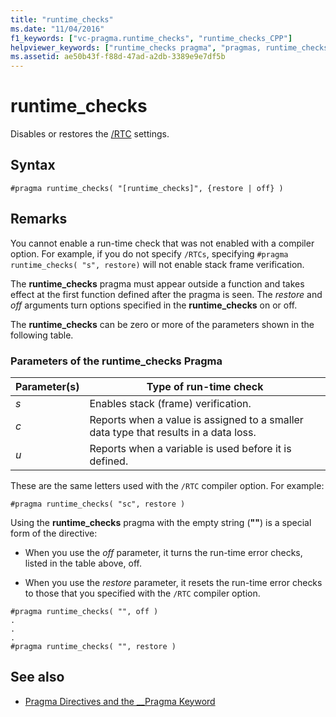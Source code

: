 ```yaml
---
title: "runtime_checks"
ms.date: "11/04/2016"
f1_keywords: ["vc-pragma.runtime_checks", "runtime_checks_CPP"]
helpviewer_keywords: ["runtime_checks pragma", "pragmas, runtime_checks"]
ms.assetid: ae50b43f-f88d-47ad-a2db-3389e9e7df5b
---
```

# runtime_checks
Disables or restores the [/RTC](../build/reference/rtc-run-time-error-checks.md) settings.

## Syntax

```
#pragma runtime_checks( "[runtime_checks]", {restore | off} )
```

## Remarks

You cannot enable a run-time check that was not enabled with a compiler option. For example, if you do not specify `/RTCs`, specifying `#pragma runtime_checks( "s", restore)` will not enable stack frame verification.

The **runtime_checks** pragma must appear outside a function and takes effect at the first function defined after the pragma is seen. The *restore* and *off* arguments turn options specified in the **runtime_checks** on or off.

The **runtime_checks** can be zero or more of the parameters shown in the following table.

### Parameters of the runtime_checks Pragma

|Parameter(s)|Type of run-time check|
|--------------------|-----------------------------|
|*s*|Enables stack (frame) verification.|
|*c*|Reports when a value is assigned to a smaller data type that results in a data loss.|
|*u*|Reports when a variable is used before it is defined.|

These are the same letters used with the `/RTC` compiler option. For example:

```
#pragma runtime_checks( "sc", restore )
```

Using the **runtime_checks** pragma with the empty string (**""**) is a special form of the directive:

- When you use the *off* parameter, it turns the run-time error checks, listed in the table above, off.

- When you use the *restore* parameter, it resets the run-time error checks to those that you specified with the `/RTC` compiler option.

```
#pragma runtime_checks( "", off )
.
.
.
#pragma runtime_checks( "", restore )
```

## See also

- [Pragma Directives and the __Pragma Keyword](../preprocessor/pragma-directives-and-the-pragma-keyword.md)

